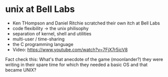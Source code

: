 # unix at Bell Labs

- Ken THompson and Daniel Ritchie scratched their own itch at Bell Labs
- code flexibility -> the unix philisophy
- separation of kernel, shell and utilities
- multi-user / time-sharing
- the C programming language
- Video: https://www.youtube.com/watch?v=7FjX7r5icV8

Fact check this:
What's that anecdote of the game (moonlander?) they were writing in their spare time for which they
needed a basic OS and that became UNIX?
